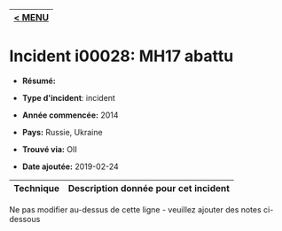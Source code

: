 |[< MENU](../README.md)|
|---|
# Incident i00028: MH17 abattu

* **Résumé:**

* **Type d'incident**: incident

* **Année commencée:** 2014

* **Pays:** Russie, Ukraine

* **Trouvé via:** OII

* **Date ajoutée:** 2019-02-24
 

|Technique |Description donnée pour cet incident |
|--------- |------------------------- |


Ne pas modifier au-dessus de cette ligne - veuillez ajouter des notes ci-dessous